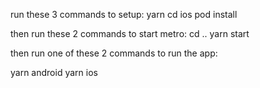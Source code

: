 run these 3 commands to setup:
yarn
cd ios
pod install

then run these 2 commands to start metro:
cd ..
yarn start

then run one of these 2 commands to run the app:

yarn android
yarn ios